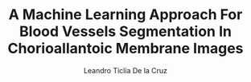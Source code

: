 ---
paperId: 43
author: Leandro Ticlia De la Cruz
publicationauthor: De la Cruz, L. T.
title: A Machine Learning Approach For Blood Vessels Segmentation In Chorioallantoic Membrane Images
pdf: Poster_De-La-Cruz_Leandro.pdf
poster: --
alt: --
type: Poster
topic: FAT
link: https://research.latinxinai.org/papers/neurips/2019/pdf/Poster_De-La-Cruz_Leandro.pdf
conference: neurips
year: 2019
tags: neurips-2019
location: Vancouver, Canada
---